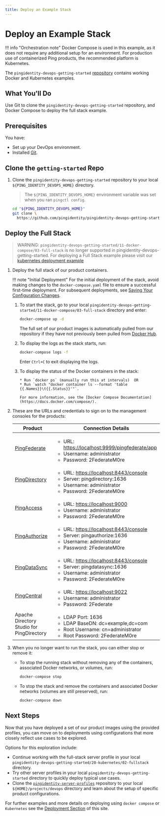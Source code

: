 ```yaml
---
title: Deploy an Example Stack
---
```

# Deploy an Example Stack


!!! info "Orchestration note"
    Docker Compose is used in this example, as it does not require any additional setup for an environment.  For production use of containerized Ping products, the recommended platform is Kubernetes.


The `pingidentity-devops-getting-started` [repository](https://github.com/pingidentity/pingidentity-devops-getting-started) contains working Docker and Kubernetes examples.

## What You'll Do

Use Git to clone the `pingidentity-devops-getting-started` repository, and Docker Compose to deploy the full stack example.

## Prerequisites

You have:

* Set up your DevOps environment.
* Installed [Git](https://git-scm.com/downloads).

## Clone the `getting-started` Repo

1. Clone the `pingidentity-devops-getting-started` repository to your local `${PING_IDENTITY_DEVOPS_HOME}` directory.

    > The `${PING_IDENTITY_DEVOPS_HOME}` environment variable was set when you ran `pingctl config`.

    ```sh
    cd "${PING_IDENTITY_DEVOPS_HOME}"
    git clone \
      https://github.com/pingidentity/pingidentity-devops-getting-started.git
    ```

## Deploy the Full Stack
> WARNING: `pingidentity-devops-getting-started/11-docker-compose/03-full-stack` is no longer supported in pingidentity-devops-getting-started.
> For deploying a Full Stack example please visit our [kubernetes deployment example](https://devops.pingidentity.com/deployment/deployK8sFullstack/)

1. Deploy the full stack of our product containers.

    !!! note "Initial Deployment"
        For the initial deployment of the stack, avoid making changes to the `docker-compose.yaml` file to ensure a successful first-time deployment. For subsequent deployments, see [Saving Your Configuration Changes](../how-to/saveConfigs.md).

    1. To start the stack, go to your local `pingidentity-devops-getting-started/11-docker-compose/03-full-stack` directory and enter:

        ```sh
        docker-compose up -d
        ```

        The full set of our product images is automatically pulled from our repository if they have not previously been pulled from [Docker Hub](https://hub.docker.com/u/pingidentity/).

    1. To display the logs as the stack starts, run:

        ```sh
        docker-compose logs -f
        ```

        Enter `Ctrl+C` to exit displaying the logs.

    1. To display the status of the Docker containers in the stack:

           * Run `docker ps` (manually run this at intervals)  OR
           * Run `watch "docker container ls --format 'table {{.Names}}\t{{.Status}}'"`.

           For more information, see the [Docker Compose Documentation](https://docs.docker.com/compose/).

1. These are the URLs and credentials to sign on to the management consoles for the products:

    | Product | Connection Details |
    | --- | --- |
    | [PingFederate](https://localhost:9999/pingfederate/app) | <ul> <li>URL: [https://localhost:9999/pingfederate/app](https://localhost:9999/pingfederate/app)</li><li>Username: administrator</li><li>Password: 2FederateM0re</li></ul> |
    | [PingDirectory](https://localhost:8443/console) | <ul><li>URL: [https://localhost:8443/console](https://localhost:8443/console)</li><li>Server: pingdirectory:1636</li><li>Username: administrator</li><li>Password: 2FederateM0re</li></ul> |
    | [PingAccess](https://localhost:9000) | <ul><li>URL: [https://localhost:9000](https://localhost:9000)</li><li>Username: administrator</li><li>Password: 2FederateM0re</li></ul> |
    | [PingAuthorize](https://localhost:8443/console) | <ul><li>URL: [https://localhost:8443/console](https://localhost:8443/console)</li><li>Server: pingauthorize:1636</li><li>Username: administrator</li><li>Password: 2FederateM0re</li></ul> |
    | [PingDataSync](https://localhost:8443/console) | <ul><li>URL: [https://localhost:8443/console](https://localhost:8443/console)</li><li>Server: pingdatasync:1636</li><li>Username: administrator</li><li>Password: 2FederateM0re</li></ul> |
    | [PingCentral](https://localhost:9022) | <ul><li>URL: [https://localhost:9022](https://localhost:9022)</li><li>Username: administrator</li><li>Password: 2Federate</li></ul> |
    | Apache Directory Studio for PingDirectory |<ul> <li>LDAP Port: 1636</li><li>LDAP BaseDN: dc=example,dc=com</li><li>Root Username: cn=administrator</li><li>Root Password: 2FederateM0re</li></ul> |

1. When you no longer want to run the stack, you can either stop or remove it:

    * To stop the running stack without removing any of the containers, associated Docker networks, or volumes, run:

        ```sh
        docker-compose stop
        ```

    * To stop the stack and remove the containers and associated Docker networks (volumes are still preserved), run:

        ```sh
        docker-compose down
        ```

## Next Steps

Now that you have deployed a set of our product images using the provided profiles, you can move on to deployments using configurations that more closely reflect use cases to be explored.

Options for this exploration include:

* Continue working with the full-stack server profile in your local `pingidentity-devops-getting-started/20-kubernetes/02-fullstack` directory.
* Try other server profiles in your local `pingidentity-devops-getting-started` directory to quickly deploy typical use cases.
* Clone the [`pingidentity-server-profiles`](https://github.com/pingidentity/pingidentity-server-profiles) repository to your local `${HOME}/projects/devops` directory and learn about the setup of specific product configurations.

For further examples and more details on deploying using `docker compose` or `Kubernetes` see the [Deployment Section](../deployment/introduction.md) of this site.
